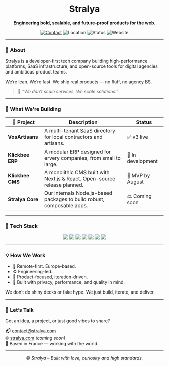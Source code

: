 <h1 align="center">Stralya</h1>

<p align="center"><strong>Engineering bold, scalable, and future-proof products for the web.</strong></p>

<p align="center">
  <a href="mailto:contact@stralya.com"><img alt="Contact" src="https://img.shields.io/badge/contact-email-blue?style=flat-square&logo=gmail"></a>
  <img alt="Location" src="https://img.shields.io/badge/based_in-France-ff69b4?style=flat-square&logo=mapbox">
  <img alt="Status" src="https://img.shields.io/badge/status-Building_what_we_believe_in-4B5563?style=flat-square">
  <img alt="Website" src="https://img.shields.io/badge/website-coming_soon-9ca3af?style=flat-square&logo=vercel">
</p>

---

### 🧬 About

Stralya is a developer-first tech company building high-performance platforms, SaaS infrastructure, and open-source tools for digital agencies and ambitious product teams.

We’re lean. We’re fast. We ship real products — no fluff, no agency BS.

> 🧠 *“We don’t scale services. We scale solutions.”*

---

### 🚀 What We're Building

| 🚧 Project        | Description                                                                                     | Status           |
|------------------|-------------------------------------------------------------------------------------------------|------------------|
| **VosArtisans**  | A multi-tenant SaaS directory for local contractors and artisans.                              | ✅ v3 live        |
| **Klickbee ERP** | A modular ERP designed for ervery companies, from small to large.                                            | 🚧 In development |
| **Klickbee CMS** | A monolithic CMS built with Next.js & React. Open-source release planned.       | 🧪 MVP by August  |
| **Stralya Core** | Our internals Node.js-based packages to build robust, composable apps.                         | 🔜 Coming soon    |

---

### 🧰 Tech Stack

<p align="center">
  <img src="https://img.shields.io/badge/Next.js-000000?style=for-the-badge&logo=next.js" />
  <img src="https://img.shields.io/badge/React-20232A?style=for-the-badge&logo=react" />
  <img src="https://img.shields.io/badge/Go-00ADD8?style=for-the-badge&logo=go" />
  <img src="https://img.shields.io/badge/PostgreSQL-4169E1?style=for-the-badge&logo=postgresql" />
  <img src="https://img.shields.io/badge/Prisma-2D3748?style=for-the-badge&logo=prisma" />
  <img src="https://img.shields.io/badge/Docker-2496ED?style=for-the-badge&logo=docker" />
  <img src="https://img.shields.io/badge/Tailwind_CSS-06B6D4?style=for-the-badge&logo=tailwind-css" />
</p>

---

### 💡 How We Work

- 🧭 Remote-first. Europe-based.
- ⚙️ Engineering-led.
- 🔁 Product-focused, iteration-driven.
- 🔐 Built with privacy, performance, and quality in mind.

We don’t do shiny decks or fake hype. We just build, iterate, and deliver.

---

### 🤝 Let’s Talk

Got an idea, a project, or just good vibes to share?

📬 contact@stralya.com  
🌐 [stralya.com](https://stralya.com) *(coming soon)*  
🏢 Based in France — working with the world.

---

<p align="center">
  <em>© Stralya – Built with love, curiosity and high standards.</em>
</p>

